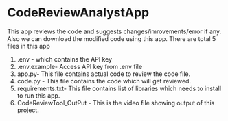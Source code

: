 # CodeReviewAnalystApp
This app reviews the code and suggests changes/imrovements/error if any. Also we can download the modified code using this app.
There are total 5 files in this app
1) .env - which contains the API key
2) .env.example- Access API key from .env file
3) app.py- This file contains actual code to review the code file.
4) code.py - This file contains the code which will get reviewed.
5) requirements.txt- This file contains list of libraries which needs to install to run this app.
6) CodeReviewTool_OutPut - This is the video file showing output of this project.

